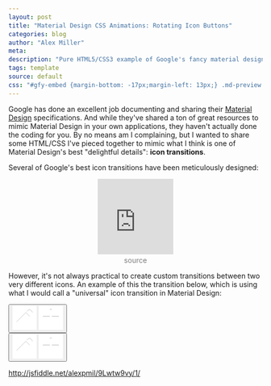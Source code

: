 ```yaml
---
layout: post
title: "Material Design CSS Animations: Rotating Icon Buttons"
categories: blog
author: "Alex Miller"
meta:
description: "Pure HTML5/CSS3 example of Google's fancy material design spinning icon effect. No Javascript required!"
tags: template
source: default
css: "#gfy-embed {margin-bottom: -17px;margin-left: 13px;} .md-preview .button{background-color:#db4437;height:56px;width:56px;border:none;border-radius:50%;box-shadow:0 0 4px rgba(0,0,0,.14),0 4px 8px rgba(0,0,0,.28);box-sizing:content-box;cursor:default;outline:0;padding:0;position:relative;-webkit-transform:scale(1) rotate(360deg);transform:scale(1) rotate(360deg);-webkit-transition:-webkit-transform 150ms cubic-bezier(.4,0,1,1);transition:transform 150ms cubic-bezier(.4,0,1,1)}.md-preview .button.hover{box-shadow:0 0 6px rgba(0,0,0,.16),0 6px 12px rgba(0,0,0,.32);-webkit-transition:box-shadow 150ms cubic-bezier(0,0,.2,1);transition:box-shadow 150ms cubic-bezier(0,0,.2,1)}.md-preview .md-icon{background-size:24px;display:block;height:24px;margin:auto;width:24px}.md-preview .first-icon,.md-preview .second-icon{left:0;margin-left:16px;margin-top:16px;position:absolute;top:0;-webkit-transition:all .2s cubic-bezier(.4,0,.2,1);transition:all .2s cubic-bezier(.4,0,.2,1)}.md-preview .button.hover .first-icon,.md-preview .second-icon{opacity:0;-webkit-transform:rotate(225deg);transform:rotate(225deg)}.md-preview .button.hover .second-icon{opacity:1;visibility:visible;-webkit-transform:rotate(360deg);transform:rotate(360deg)}.slomo .button{background-color:#db4437;height:56px;width:56px;border:none;border-radius:50%;box-shadow:0 0 4px rgba(0,0,0,.14),0 4px 8px rgba(0,0,0,.28);box-sizing:content-box;cursor:default;outline:0;padding:0;position:relative;-webkit-transform:scale(1) rotate(360deg);transform:scale(1) rotate(360deg);-webkit-transition:-webkit-transform 1.5s cubic-bezier(.4,0,1,1);transition:transform 1.5s cubic-bezier(.4,0,1,1)}.slomo .button.hover{box-shadow:0 0 6px rgba(0,0,0,.16),0 6px 12px rgba(0,0,0,.32);-webkit-transition:box-shadow 1.5s cubic-bezier(0,0,.2,1);transition:box-shadow 1.5s cubic-bezier(0,0,.2,1)}.slomo .md-icon{background-size:24px;display:block;height:24px;margin:auto;width:24px}.slomo .first-icon,.slomo .second-icon{left:0;margin-left:16px;margin-top:16px;position:absolute;top:0;-webkit-transition:all 2s cubic-bezier(.4,0,.2,1);transition:all 2s cubic-bezier(.4,0,.2,1)}.slomo .button.hover .first-icon,.slomo .second-icon{opacity:0;-webkit-transform:rotate(225deg);transform:rotate(225deg)}.slomo .button.hover .second-icon{opacity:1;visibility:visible;-webkit-transform:rotate(360deg);transform:rotate(360deg)}"
---
```


Google has done an excellent job documenting and sharing their [Material Design](http://www.google.com/design/spec/) specifications. And while they've shared a ton of great resources to mimic Material Design in your own applications, they haven't actually done the coding for you. By no means am I complaining, but I wanted to share some HTML/CSS I've pieced together to mimic what I think is one of Material Design's best "delightful details": **icon transitions**.

Several of Google's best icon transitions have been meticulously designed:

<div style="text-align:center;">
    <iframe id="gfy-embed" src="http://gfycat.com/ifr/OddballScalyGuppy" frameborder="0" scrolling="no" width="150" height="150" style="-webkit-backface-visibility: hidden;-webkit-transform: scale(1);" ></iframe>
    <br/>
    <a href="http://www.google.com/design/spec/animation/delightful-details.html" style="text-decoration: none; color: rgba(0,0,0,.5);">source</a>
</div>

However, it's not always practical to create custom transitions between two very different icons. An example of this the transition below, which is using what I would call a "universal" icon transition in Material Design:
<div class="md-preview">
    <button class="button" id="auto-icon-transition">
        <img class="md-icon second-icon" src="/img/pencil.png" />
        <img class="md-icon first-icon" src="/img/plus.png" />
    </button>
</div>

<div class="slomo">
    <button class="button">
        <img class="md-icon second-icon" src="/img/pencil.png" />
        <img class="md-icon first-icon" src="/img/plus.png" />
    </button>
</div>
<script type="text/javascript">
    setInterval(function(){$('.md-preview .button').addClass('hover')}, 2000);
    setTimeout(function(){
        setInterval(function(){$('.md-preview .button').removeClass('hover')}, 2000);
    }, 1000);
</script>

http://jsfiddle.net/alexpmil/9Lwtw9vy/1/
